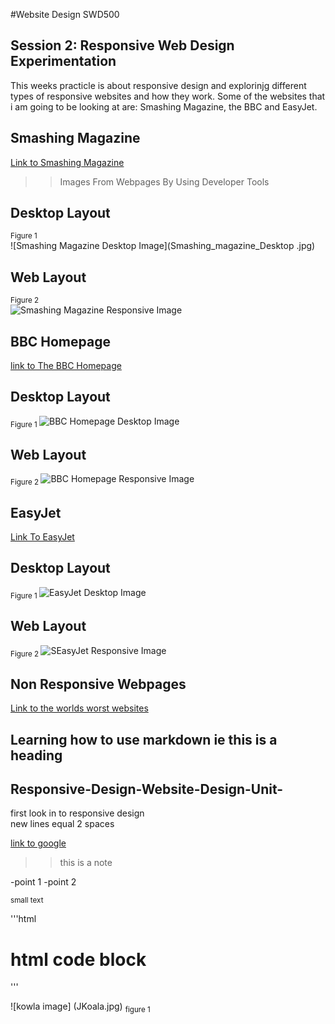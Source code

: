 #Website Design SWD500

## Session 2: Responsive Web Design Experimentation 

This weeks practicle is about responsive design and explorinjg different types of responsive websites and how they work. Some of the websites that i am going to be looking at are: Smashing Magazine, the BBC and EasyJet. 

## Smashing Magazine
[Link to Smashing Magazine](https://www.smashingmagazine.com/)
>> Images From Webpages By Using Developer Tools  
## Desktop Layout  
<sub> Figure 1 </sub>  
![Smashing Magazine Desktop Image](Smashing_magazine_Desktop .jpg)  
## Web Layout  
<sub> Figure 2 </sub>  
![Smashing Magazine Responsive Image](Smashing_Magazine_Responsive.jpg)  

## BBC Homepage 
[link to The BBC Homepage](http://www.bbc.co.uk/)

## Desktop Layout 
<sub> Figure 1 </sub> 
![BBC Homepage Desktop Image](BBC_homepage_desktop.jpg)  

## Web Layout 
<sub> Figure 2 </sub> 
![BBC Homepage Responsive Image](BBC_Homepage_Responsive.jpg)   

## EasyJet 
[Link To EasyJet](http://www.easyjet.com/en)

## Desktop Layout 
<sub> Figure 1 </sub> 
![EasyJet Desktop Image](EasyJet_Desktop.jpg)  

## Web Layout 
<sub> Figure 2 </sub> 
![SEasyJet Responsive Image](EasyJet_respnsive.jpg)    

## Non Responsive Webpages 
[Link to the worlds worst websites](http://www.webpagesthatsuck.com/)  

## Learning how to use markdown ie this is a heading 
## Responsive-Design-Website-Design-Unit-

first look in to responsive design  
new lines equal 2 spaces 

[link to google](http://www.google.co.uk)

>>  this is a note 

-point 1 
-point 2 

<sub> small text </sub> 

'''html
<h1> html code block </h1>
'''

![kowla image] (JKoala.jpg)
<sub> figure 1  </sub> 
